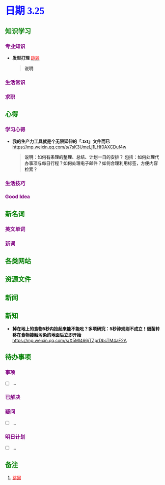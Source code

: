 ## <font color = blue face=楷体 size=6>日期 3.25 </font>

## <font color = green>知识学习 </font>
### <font color = purple>专业知识 </font>
+ **发型打理** <a id = "01-1">  [<font color = red>跳转</font>](#01-2)
   > <font color = o> 说明 </font>
### <font color = purple>生活常识 </font>

### <font color = purple>求职 </font>



## <font color = green>心得 </font>
### <font color = purple>学习心得 </font>
+ **我的生产力工具就是个无限延伸的「.txt」文件而已**  
	https://mp.weixin.qq.com/s/7sK3UmeLj1LHf0AXCDuf4w  
	 > <font color = o> 说明：如何有条理的整理、总结、计划一日的安排？
	 包括：如何处理代办事项与每日行程？如何处理电子邮件？如何合理利用标签，方便内容检索？
### <font color = purple>生活技巧 </font>

### <font color = purple>Good Idea </font>



## <font color = green>新名词 </font>
### <font color = purple>英文单词 </font>
### <font color = purple>新词 </font>



## <font color = green>各类网站 </font>


## <font color = green>资源文件 </font>


## <font color = green>新闻 </font>


## <font color = green>新知 </font>
+ **掉在地上的食物5秒内捡起来能不能吃？多项研究：5秒钟规则不成立！细菌转移在食物接触污染的地面后立即开始**  
	https://mp.weixin.qq.com/s/X5Ml466jTZprDbcTM4aF2A  
	
## <font color = green>待办事项 </font>
### <font color = purple>事项 </font>
- [ ] ...
### <font color = purple>已解决 </font>
### <font color = purple>疑问 </font>
- [ ] ...
### <font color = purple>明日计划 </font>
- [ ] ...


## <font color = green>备注 </font>
  1. <a id ="01-2">[<font color = red>跳回</font>](#01-1)
<!--stackedit_data:
eyJoaXN0b3J5IjpbODE3MzU5MTg3LDI0MjY3MDczMSwxNDMwNT
M2NzY1LC05ODYyNjIxNTddfQ==
-->